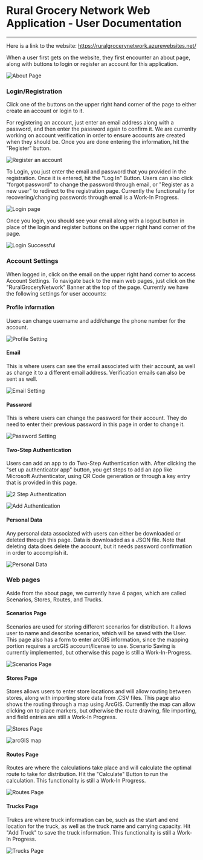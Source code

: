 # Rural Grocery Network Web Application - User Documentation
***

Here is a link to the website: https://ruralgrocerynetwork.azurewebsites.net/

When a user first gets on the website, they first encounter an about page, along with buttons to login or register
an account for this application. 

![About Page](img/about-page.PNG)

### Login/Registration
Click one of the buttons on the upper right hand corner of the page to either create an account or login to it.

For registering an account, just enter an email address along with a password, and then enter the password again
to confirm it. We are currenlty working on account verification in order to ensure accounts are created when they
should be. Once you are done entering the information, hit the "Register" button.

![Register an account](img/register-account.PNG)

To Login, you just enter the email and password that you provided in the registration. Once it is entered, hit the
"Log In" Button. Users can also click "forgot password" to change the password through email, or "Register as a new user" to redirect to the registration page. Currently the functionality for recovering/changing passwords through email is a Work-In Progress.

![Login page](img/login.PNG)

Once you login, you should see your email along with a logout button in place of the login and register buttons
on the upper right hand corner of the page.

![Login Successful](img/login-complete.PNG)

### Account Settings
When logged in, click on the email on the upper right hand corner to access Account Settings. To navigate back to the main web pages, just click on the "RuralGroceryNetwork" Banner at the top of the page. Currently we have the following settings for user accounts:

#### Profile information
Users can change username and add/change the phone number for the account.

![Profile Setting](img/profile.PNG)

#### Email
This is where users can see the email associated with their account, as well as change it to a different email address. Verification
emails can also be sent as well.

![Email Setting](img/email.PNG)

#### Password
This is where users can change the password for their account. They do need to enter their previous password in this page in order to change it. 

![Password Setting](img/password.PNG)

#### Two-Step Authentication
Users can add an app to do Two-Step Authentication with. After clicking the "set up authenticator app" button, you get steps to add an app like Microsoft Authenticator, using QR Code generation or through a key entry that is provided in this page.

![2 Step Authentication](img/authentication.PNG)

![Add Authentication](img/add-authentication.PNG)

#### Personal Data
Any personal data associated with users can either be downloaded or deleted through this page. Data is downloaded as a JSON file. Note that deleting data does delete the account, but it needs password confirmation in order to accomplish it.

![Personal Data](img/personal-data.PNG)

### Web pages
Aside from the about page, we currently have 4 pages, which are called Scenarios, 
Stores, Routes, and Trucks.

#### Scenarios Page
Scenarios are used for storing different scenarios for distribution. It allows user to name and describe scenarios, which will be saved
with the User. This page also has a form to enter arcGIS information, since the mapping portion requires a arcGIS account/license to use. Scenario Saving is currently implemented, but otherwise this page is still a Work-In-Progress.

![Scenarios Page](img/scenarios-page.PNG)

#### Stores Page
Stores allows users to enter store locations and will allow routing between stores, along with importing store data from .CSV files.
This page also shows the routing through a map using ArcGIS. Currently the map can allow clicking on to place markers, but otherwise
the route drawing, file importing, and field entries are still a Work-In Progress.

![Stores Page](img/stores-page.PNG)

![arcGIS map](img/stores-map.PNG)

#### Routes Page
Routes are where the calculations take place and will calculate the optimal route to take for distribution. Hit the "Calculate" Button to run the calculation. This functionality is still a Work-In Progress.

![Routes Page](img/routes-page.PNG)

#### Trucks Page
Trukcs are where truck information can be, such as the start and end location for the truck, as well as the truck name and carrying capacity. Hit "Add Truck" to save the truck information. This functionality is still a Work-In Progress.

![Trucks Page](img/trucks-page.PNG)

